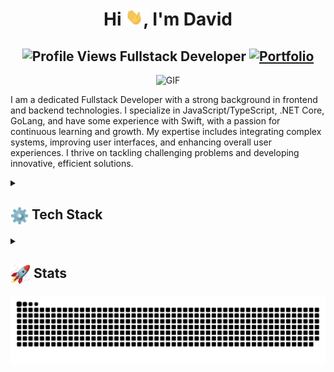 <h1 align="center">Hi <img src="https://github.com/dmdinh22/dmdinh22/blob/main/icons/Hi.gif" width="28px"/>, I'm David</h1>
<h2 align="center">
  <img src="https://komarev.com/ghpvc/?username=dmdinh22&color=dc143c&style=for-the-badge" alt="Profile Views" style="height:21px;">
  Fullstack Developer
  <a href="https://davidmdinh.com">
    <img src="https://img.shields.io/badge/Portfolio-543DE0?style=for-the-badge&logo=About.me&logoColor=white" alt="Portfolio" style="height:22px;">
  </a>
</h2>
<div align="center">
 <img alt="GIF" src="https://media4.giphy.com/media/v1.Y2lkPTc5MGI3NjExZXRic3l6d3R1eWFzYnF1Y2tnNWFmamY1b3g2c2NkOWg3c2R1dmo1MCZlcD12MV9pbnRlcm5hbF9naWZfYnlfaWQmY3Q9Zw/l0MYDGA3Du1hBR4xG/giphy.webp" />
</div>

I am a dedicated Fullstack Developer with a strong background in frontend and backend technologies. I specialize in JavaScript/TypeScript, .NET Core, GoLang, and have some experience with Swift, with a passion for continuous learning and growth. My expertise includes integrating complex systems, improving user interfaces, and enhancing overall user experiences. I thrive on tackling challenging problems and developing innovative, efficient solutions.

<details>
  <summary><h2> <img align="center" src="https://github.com/dmdinh22/dmdinh22/blob/main/icons/techstack.gif"  width="29"/> Tech Stack</h2></summary>

  #### Languages
  ![C#](https://img.shields.io/badge/c%23-%23239120.svg?style=for-the-badge&logo=csharp&logoColor=white)
  ![CSS3](https://img.shields.io/badge/css3-%231572B6.svg?style=for-the-badge&logo=css3&logoColor=white)
  ![Go](https://img.shields.io/badge/go-%2300ADD8.svg?style=for-the-badge&logo=go&logoColor=white)
  ![GraphQL](https://img.shields.io/badge/-GraphQL-E10098?style=for-the-badge&logo=graphql&logoColor=white)
  ![HTML5](https://img.shields.io/badge/html5-%23E34F26.svg?style=for-the-badge&logo=html5&logoColor=white)
  ![JavaScript](https://img.shields.io/badge/javascript-%23323330.svg?style=for-the-badge&logo=javascript&logoColor=%23F7DF1E)
  ![Markdown](https://img.shields.io/badge/markdown-%23000000.svg?style=for-the-badge&logo=markdown&logoColor=white)
  ![Python](https://img.shields.io/badge/python-3670A0?style=for-the-badge&logo=python&logoColor=ffdd54)
  ![Swift](https://img.shields.io/badge/swift-F54A2A?style=for-the-badge&logo=swift&logoColor=white)
  ![Typescript](https://img.shields.io/badge/TypeScript-007ACC?style=for-the-badge&logo=typescript&logoColor=white)


  #### Libraries/Frameworks
  ![Apollo-GraphQL](https://img.shields.io/badge/-ApolloGraphQL-311C87?style=for-the-badge&logo=apollo-graphql)
  ![.Net](https://img.shields.io/badge/.NET-5C2D91?style=for-the-badge&logo=.net&logoColor=white)
  ![Apache Kafka](https://img.shields.io/badge/Apache%20Kafka-000?style=for-the-badge&logo=apachekafka)
  ![Bootstrap](https://img.shields.io/badge/bootstrap-%23563D7C.svg?style=for-the-badge&logo=bootstrap&logoColor=white)
  ![Django](https://img.shields.io/badge/django-%23092E20.svg?style=for-the-badge&logo=django&logoColor=white)
  ![Express.js](https://img.shields.io/badge/threejs-black?style=for-the-badge&logo=three.js&logoColor=white)
  ![iOS](https://img.shields.io/badge/iOS-000000?style=for-the-badge&logo=ios&logoColor=white)
  ![jQuery](https://img.shields.io/badge/jquery-%230769AD.svg?style=for-the-badge&logo=jquery&logoColor=white)
  ![Next JS](https://img.shields.io/badge/Next-black?style=for-the-badge&logo=next.js&logoColor=white)
  ![NodeJS](https://img.shields.io/badge/node.js-6DA55F?style=for-the-badge&logo=node.js&logoColor=white)
  ![React](https://img.shields.io/badge/react-%2320232a.svg?style=for-the-badge&logo=react&logoColor=%2361DAFB)
  ![Styled Components](https://img.shields.io/badge/styled--components-DB7093?style=for-the-badge&logo=styled-components&logoColor=white)
  ![TailwindCSS](https://img.shields.io/badge/tailwindcss-%2338B2AC.svg?style=for-the-badge&logo=tailwind-css&logoColor=white)
  ![Webpack](https://img.shields.io/badge/webpack-%238DD6F9.svg?style=for-the-badge&logo=webpack&logoColor=black)




  ### Databases
  ![AmazonDynamoDB](https://img.shields.io/badge/Amazon%20DynamoDB-4053D6?style=for-the-badge&logo=Amazon%20DynamoDB&logoColor=white)
  ![Firebase](https://img.shields.io/badge/firebase-%23039BE5.svg?style=for-the-badge&logo=firebase)
  ![MicrosoftSQLServer](https://img.shields.io/badge/Microsoft%20SQL%20Server-CC2927?style=for-the-badge&logo=microsoft%20sql%20server&logoColor=white)
  ![MongoDB](https://img.shields.io/badge/MongoDB-%234ea94b.svg?style=for-the-badge&logo=mongodb&logoColor=white)
  ![MySQL](https://img.shields.io/badge/mysql-%2300f.svg?style=for-the-badge&logo=mysql&logoColor=white)
  ![Postgres](https://img.shields.io/badge/postgres-%23316192.svg?style=for-the-badge&logo=postgresql&logoColor=white)
  ![Redis](https://img.shields.io/badge/redis-%23DD0031.svg?style=for-the-badge&logo=redis&logoColor=white)
  ![SQLite](https://img.shields.io/badge/sqlite-%2307405e.svg?style=for-the-badge&logo=sqlite&logoColor=white)
  ![Supabase](https://img.shields.io/badge/Supabase-3ECF8E?style=for-the-badge&logo=supabase&logoColor=white)


  #### Deployment | CI/CD
  ![AWS](https://img.shields.io/badge/AWS-%23FF9900.svg?style=for-the-badge&logo=amazon-aws&logoColor=white)
  ![CircleCI](https://img.shields.io/badge/circle%20ci-%23161616.svg?style=for-the-badge&logo=circleci&logoColor=white)
  ![DigitalOcean](https://img.shields.io/badge/DigitalOcean-%230167ff.svg?style=for-the-badge&logo=digitalOcean&logoColor=white)
  ![GitHub Actions](https://img.shields.io/badge/github%20actions-%232671E5.svg?style=for-the-badge&logo=githubactions&logoColor=white)
  ![Google Cloud](https://img.shields.io/badge/GoogleCloud-%234285F4.svg?style=for-the-badge&logo=google-cloud&logoColor=white)
  ![Heroku](https://img.shields.io/badge/heroku-%23430098.svg?style=for-the-badge&logo=heroku&logoColor=white)
  ![Netlify](https://img.shields.io/badge/netlify-%23000000.svg?style=for-the-badge&logo=netlify&logoColor=#00C7B7)
  ![Vercel](https://img.shields.io/badge/vercel-%23000000.svg?style=for-the-badge&logo=vercel&logoColor=white)


  #### Tools
  ![Cloudflare](https://img.shields.io/badge/Cloudflare-F38020?style=for-the-badge&logo=Cloudflare&logoColor=white)
  ![Datadog](https://img.shields.io/badge/datadog-%23632CA6.svg?style=for-the-badge&logo=datadog&logoColor=white)
  ![Figma](https://img.shields.io/badge/figma-%23F24E1E.svg?style=for-the-badge&logo=figma&logoColor=white)
  ![Notion](https://img.shields.io/badge/Notion-%23000000.svg?style=for-the-badge&logo=notion&logoColor=white)

</details>

<details>
  <summary><h2> <img align="center" src="https://github.com/dmdinh22/dmdinh22/blob/main/icons/stats.gif" width="32"/> Stats</h2></summary>

  ### GitHub
  <div align="center">

   ![](https://github-readme-stats.vercel.app/api/top-langs/?username=dmdinh22&theme=tokyonight&hide_border=false&include_all_commits=true&count_private=false&layout=compact)<br/>
   ![](https://github-readme-stats.vercel.app/api?username=dmdinh22&theme=tokyonight&hide_border=false&include_all_commits=true&count_private=false)<br/>
   ![](https://github-readme-streak-stats.herokuapp.com/?user=dmdinh22&theme=tokyonight&hide_border=false)<br/>
   ![](https://github-readme-activity-graph.vercel.app/graph?username=dmdinh22&theme=tokyo-night)

  </div>
</details>

<div align="center">
  <picture>
    <source media="(prefers-color-scheme: dark)" srcset="https://github.com/ParthJohri/dmdinh22/blob/output/github-contribution-grid-snake-dark.svg">
    <source media="(prefers-color-scheme: light)" srcset="https://github.com/dmdinh22/dmdinh22/blob/output/github-contribution-grid-snake.svg">
    <img alt="github contribution grid snake animation" src="https://github.com/dmdinh22/dmdinh22/blob/output/github-contribution-grid-snake.svg">
  </picture>
</div>
